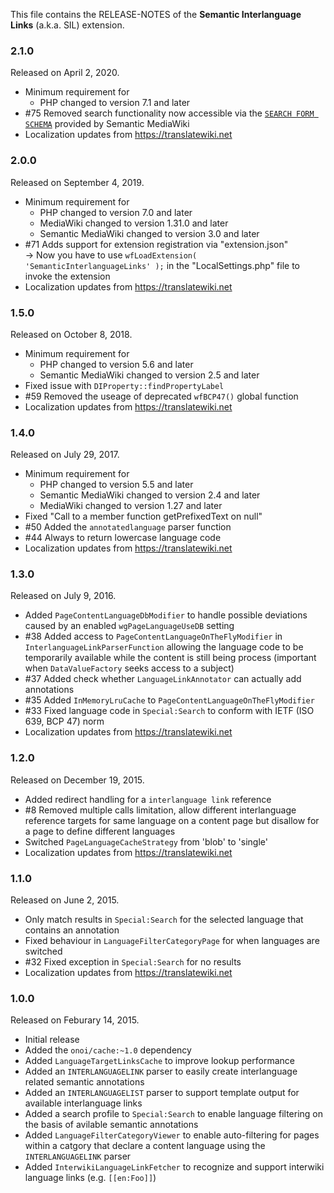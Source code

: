 This file contains the RELEASE-NOTES of the **Semantic Interlanguage Links** (a.k.a. SIL) extension.

### 2.1.0

Released on April 2, 2020.

* Minimum requirement for
  * PHP changed to version 7.1 and later
* #75 Removed search functionality now accessible via the [`SEARCH FORM SCHEMA`](https://www.semantic-mediawiki.org/wiki/Help:Schema/Type/SEARCH_FORM_SCHEMA) provided by Semantic MediaWiki
* Localization updates from https://translatewiki.net


### 2.0.0

Released on September 4, 2019.

* Minimum requirement for
  * PHP changed to version 7.0 and later
  * MediaWiki changed to version 1.31.0 and later
  * Semantic MediaWiki changed to version 3.0 and later
* #71 Adds support for extension registration via "extension.json"  
  → Now you have to use `wfLoadExtension( 'SemanticInterlanguageLinks' );` in the "LocalSettings.php" file to invoke the extension
* Localization updates from https://translatewiki.net


### 1.5.0

Released on October 8, 2018.

* Minimum requirement for
  * PHP changed to version 5.6 and later
  * Semantic MediaWiki changed to version 2.5 and later
* Fixed issue with `DIProperty::findPropertyLabel`
* #59 Removed the useage of deprecated `wfBCP47()` global function
* Localization updates from https://translatewiki.net

### 1.4.0

Released on July 29, 2017.

* Minimum requirement for
  * PHP changed to version 5.5 and later
  * Semantic MediaWiki changed to version 2.4 and later
  * MediaWiki changed to version 1.27 and later
* Fixed "Call to a member function getPrefixedText on null"
* #50 Added the `annotatedlanguage` parser function
* #44 Always to return lowercase language code
* Localization updates from https://translatewiki.net

### 1.3.0

Released on July 9, 2016.

* Added `PageContentLanguageDbModifier` to handle possible deviations caused by an
  enabled `wgPageLanguageUseDB` setting
* #38 Added access to `PageContentLanguageOnTheFlyModifier` in `InterlanguageLinkParserFunction` allowing
  the language code to be temporarily available while the content is still being process
  (important when `DataValueFactory` seeks access to a subject)
* #37 Added check whether `LanguageLinkAnnotator` can actually add annotations
* #35 Added `InMemoryLruCache` to `PageContentLanguageOnTheFlyModifier`
* #33 Fixed language code in `Special:Search` to conform with IETF (ISO 639, BCP 47) norm
* Localization updates from https://translatewiki.net

### 1.2.0

Released on December 19, 2015.

* Added redirect handling for a `interlanguage link` reference
* #8 Removed multiple calls limitation, allow different interlanguage reference targets for
  same language on a content page but disallow for a page to define different languages
* Switched `PageLanguageCacheStrategy` from 'blob' to 'single'
* Localization updates from https://translatewiki.net

### 1.1.0

Released on June 2, 2015.

* Only match results in `Special:Search` for the selected language that contains an annotation
* Fixed behaviour in `LanguageFilterCategoryPage` for when languages are switched
* #32 Fixed exception in `Special:Search` for no results
* Localization updates from https://translatewiki.net

### 1.0.0

Released on Feburary 14, 2015.

* Initial release
* Added the `onoi/cache:~1.0` dependency
* Added `LanguageTargetLinksCache` to improve lookup performance
* Added an `INTERLANGUAGELINK` parser to easily create interlanguage related semantic annotations
* Added an `INTERLANGUAGELIST` parser to support template output for available interlanguage links
* Added a search profile to `Special:Search` to enable language filtering on the basis of avilable semantic annotations
* Added `LanguageFilterCategoryViewer` to enable auto-filtering for pages within a catgory that declare a content language using the `INTERLANGUAGELINK` parser
* Added `InterwikiLanguageLinkFetcher` to recognize and support interwiki language links (e.g. `[[en:Foo]]`)
